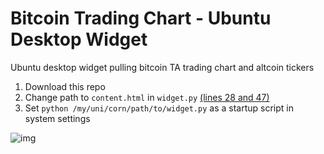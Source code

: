 # Bitcoin Trading Chart - Ubuntu Desktop Widget
Ubuntu desktop widget pulling bitcoin TA trading chart and altcoin tickers

1. Download this repo
2. Change path to `content.html` in `widget.py` [(lines 28 and 47)](https://github.com/altcointrading/bitcoinchart-ubuntu-desktop/blob/master/widget.py)
3. Set `python /my/uni/corn/path/to/widget.py` as a startup script in system settings

![img](https://raw.githubusercontent.com/altcointrading/bitcoinchart-ubuntu-desktop/master/Screenshot%20from%202016-04-15%2015%3A25%3A01.png)
